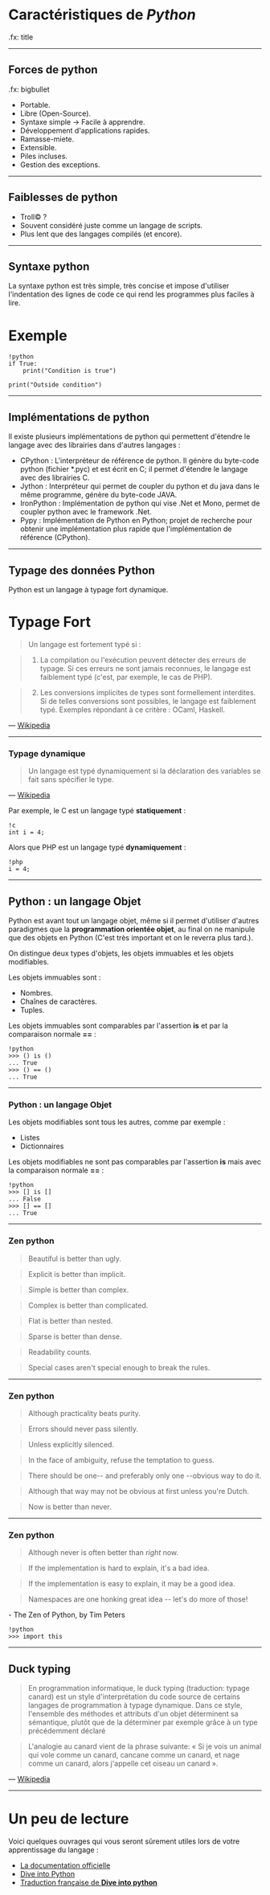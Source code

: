 # Caractéristiques de *Python*

.fx: title

---

## Forces de python

.fx: bigbullet

* Portable.
* Libre (Open-Source).
* Syntaxe simple -> Facile à apprendre.
* Développement d'applications rapides.
* Ramasse-miete.
* Extensible.
* Piles incluses.
* Gestion des exceptions.

---

## Faiblesses de python

* Troll© ?
* Souvent considéré juste comme un langage de scripts.
* Plus lent que des langages compilés (et encore).

---

## Syntaxe python

La syntaxe python est très simple, très concise et impose d'utiliser l'indentation des lignes de code ce qui rend les programmes plus faciles à lire.

# Exemple

    !python
    if True:
        print("Condition is true")
    
    print("Outside condition")

---

## Implémentations de python

Il existe plusieurs implémentations de python qui permettent d'étendre le langage avec des librairies dans d'autres langages :

* CPython : L'interpréteur de référence de python. Il génère du byte-code python (fichier *.pyc) et est écrit en C; il permet d'étendre le langage avec des librairies C.
* Jython : Interpréteur qui permet de coupler du python et du java dans le même programme, génère du byte-code JAVA.
* IronPython : Implémentation de python qui vise .Net et Mono, permet de coupler python avec le framework .Net.
* Pypy : Implémentation de Python en Python; projet de recherche pour obtenir une implémentation plus rapide que l'implémentation de référence (CPython).

---

## Typage des données Python

Python est un langage à typage fort dynamique.

# Typage Fort

> Un langage est fortement typé si :

>   1) La compilation ou l'exécution peuvent détecter des erreurs de typage. Si ces erreurs ne sont jamais reconnues, le langage est faiblement typé (c'est, par exemple, le cas de PHP).
   
>   2) Les conversions implicites de types sont formellement interdites. Si de telles conversions sont possibles, le langage est faiblement typé. Exemples répondant à ce critère : OCaml, Haskell.
   
<p class="cite">— <a href="http://fr.wikipedia.org/wiki/Typage_fort">Wikipedia</a></p>

---

### Typage dynamique

> Un langage est typé dynamiquement si la déclaration des variables se fait sans spécifier le type.

<p class="cite">— <a href="http://fr.wikipedia.org/wiki/Typage_dynamique">Wikipedia</a></p>

Par exemple, le C est un langage typé **statiquement** :

    !c
    int i = 4;
    
Alors que PHP est un langage typé **dynamiquement** :

    !php
    i = 4;

---

## Python : un langage Objet

Python est avant tout un langage objet, même si il permet d'utiliser d'autres paradigmes que la **programmation orientée objet**, au final on ne manipule que des objets en Python (C'est très important et on le reverra plus tard.).

On distingue deux types d'objets, les objets immuables et les objets modifiables.

Les objets immuables sont :

* Nombres.
* Chaînes de caractères.
* Tuples.

Les objets immuables sont comparables par l'assertion **is** et par la comparaison normale **==** :

    !python
    >>> () is ()
    ... True
    >>> () == ()
    ... True
 
---
 
### Python : un langage Objet
 
Les objets modifiables sont tous les autres, comme par exemple :
 
* Listes
* Dictionnaires
 
Les objets modifiables ne sont pas comparables par l'assertion **is** mais avec la comparaison normale **==** :
 
    !python
    >>> [] is []
    ... False
    >>> [] == []
    ... True

---

### Zen python


> Beautiful is better than ugly.

> Explicit is better than implicit.

> Simple is better than complex.

> Complex is better than complicated.

> Flat is better than nested.

> Sparse is better than dense.

> Readability counts.

> Special cases aren't special enough to break the rules.

---

### Zen python

> Although practicality beats purity.

> Errors should never pass silently.

> Unless explicitly silenced.

> In the face of ambiguity, refuse the temptation to guess.

> There should be one-- and preferably only one --obvious way to do it.

> Although that way may not be obvious at first unless you're Dutch.

> Now is better than never.

---

### Zen python

> Although never is often better than *right* now.

> If the implementation is hard to explain, it's a bad idea.

> If the implementation is easy to explain, it may be a good idea.

> Namespaces are one honking great idea -- let's do more of those!


<p class="cite">- The Zen of Python, by Tim Peters</p>

    !python
    >>> import this

---

## Duck typing

> En programmation informatique, le duck typing (traduction: typage canard) est un style d'interprétation du code source de certains langages de programmation à typage dynamique. Dans ce style, l'ensemble des méthodes et attributs d'un objet déterminent sa sémantique, plutôt que de la déterminer par exemple grâce à un type précédemment déclaré

> L'analogie au canard vient de la phrase suivante: « Si je vois un animal qui vole comme un canard, cancane comme un canard, et nage comme un canard, alors j'appelle cet oiseau un canard ».

<p class="cite">— <a href="http://fr.wikipedia.org/wiki/Duck_typing">Wikipedia</a></p>

---

# Un peu de lecture

Voici quelques ouvrages qui vous seront sûrement utiles lors de votre apprentissage du langage :

* [La documentation officielle](http://docs.python.org/)
* [Dive into Python](http://diveintopython.org/)
* [Traduction française de **Dive into python**](http://diveintopython.adrahon.org/)